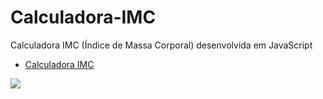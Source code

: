 # Calculadora-IMC
Calculadora IMC (Índice de Massa Corporal) desenvolvida em JavaScript

- [Calculadora IMC](https://calculadora-imcss.netlify.app/)

![](./imagem/img.png)
